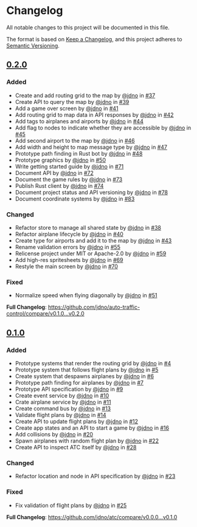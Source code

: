 <!-- markdownlint-disable-file MD013 -->

# Changelog

All notable changes to this project will be documented in this file.

The format is based on [Keep a Changelog](https://keepachangelog.com/en/1.0.0/),
and this project adheres to [Semantic Versioning](https://semver.org/spec/v2.0.0.html).

## [0.2.0](https://github.com/jdno/atc/releases/tag/v0.2.0)

### Added

- Create and add routing grid to the map by [@jdno](https://github.com/jdno) in [#37](https://github.com/jdno/auto-traffic-control/pull/37)
- Create API to query the map by [@jdno](https://github.com/jdno) in [#39](https://github.com/jdno/auto-traffic-control/pull/39)
- Add a game over screen by [@jdno](https://github.com/jdno) in [#41](https://github.com/jdno/auto-traffic-control/pull/41)
- Add routing grid to map data in API responses by [@jdno](https://github.com/jdno) in [#42](https://github.com/jdno/auto-traffic-control/pull/42)
- Add tags to airplanes and airports by [@jdno](https://github.com/jdno) in [#44](https://github.com/jdno/auto-traffic-control/pull/44)
- Add flag to nodes to indicate whether they are accessible by [@jdno](https://github.com/jdno) in [#45](https://github.com/jdno/auto-traffic-control/pull/45)
- Add second airport to the map by [@jdno](https://github.com/jdno) in [#46](https://github.com/jdno/auto-traffic-control/pull/46)
- Add width and height to map message type by [@jdno](https://github.com/jdno) in [#47](https://github.com/jdno/auto-traffic-control/pull/47)
- Prototype path finding in Rust bot by [@jdno](https://github.com/jdno) in [#48](https://github.com/jdno/auto-traffic-control/pull/48)
- Prototype graphics by [@jdno](https://github.com/jdno) in [#50](https://github.com/jdno/auto-traffic-control/pull/50)
- Write getting started guide by [@jdno](https://github.com/jdno) in [#71](https://github.com/jdno/auto-traffic-control/pull/71)
- Document API by [@jdno](https://github.com/jdno) in [#72](https://github.com/jdno/auto-traffic-control/pull/72)
- Document the game rules by [@jdno](https://github.com/jdno) in [#73](https://github.com/jdno/auto-traffic-control/pull/73)
- Publish Rust client by [@jdno](https://github.com/jdno) in [#74](https://github.com/jdno/auto-traffic-control/pull/74)
- Document project status and API versioning by [@jdno](https://github.com/jdno) in [#78](https://github.com/jdno/auto-traffic-control/pull/78)
- Document coordinate systems by [@jdno](https://github.com/jdno) in [#83](https://github.com/jdno/auto-traffic-control/pull/83)

### Changed

- Refactor store to manage all shared state by [@jdno](https://github.com/jdno) in [#38](https://github.com/jdno/auto-traffic-control/pull/38)
- Refactor airplane lifecycle by [@jdno](https://github.com/jdno) in [#40](https://github.com/jdno/auto-traffic-control/pull/40)
- Create type for airports and add it to the map by [@jdno](https://github.com/jdno) in [#43](https://github.com/jdno/auto-traffic-control/pull/43)
- Rename validation errors by [@jdno](https://github.com/jdno) in [#55](https://github.com/jdno/auto-traffic-control/pull/55)
- Relicense project under MIT or Apache-2.0 by [@jdno](https://github.com/jdno) in [#59](https://github.com/jdno/auto-traffic-control/pull/59)
- Add high-res spritesheets by [@jdno](https://github.com/jdno) in [#69](https://github.com/jdno/auto-traffic-control/pull/69)
- Restyle the main screen by [@jdno](https://github.com/jdno) in [#70](https://github.com/jdno/auto-traffic-control/pull/70)

### Fixed

- Normalize speed when flying diagonally by [@jdno](https://github.com/jdno) in [#51](https://github.com/jdno/auto-traffic-control/pull/51)

**Full Changelog**: <https://github.com/jdno/auto-traffic-control/compare/v0.1.0...v0.2.0>

## [0.1.0](https://github.com/jdno/atc/releases/tag/v0.1.0)

### Added

- Prototype systems that render the routing grid by [@jdno](https://github.com/jdno) in [#4](https://github.com/jdno/atc/pull/4)
- Prototype system that follows flight plans by [@jdno](https://github.com/jdno) in [#5](https://github.com/jdno/atc/pull/5)
- Create system that despawns airplanes by [@jdno](https://github.com/jdno) in [#6](https://github.com/jdno/atc/pull/6)
- Prototype path finding for airplanes by [@jdno](https://github.com/jdno) in [#7](https://github.com/jdno/atc/pull/7)
- Prototype API specification by [@jdno](https://github.com/jdno) in [#9](https://github.com/jdno/atc/pull/9)
- Create event service by [@jdno](https://github.com/jdno) in [#10](https://github.com/jdno/atc/pull/10)
- Crate airplane service by [@jdno](https://github.com/jdno) in [#11](https://github.com/jdno/atc/pull/11)
- Create command bus by [@jdno](https://github.com/jdno) in [#13](https://github.com/jdno/atc/pull/13)
- Validate flight plans by [@jdno](https://github.com/jdno) in [#14](https://github.com/jdno/atc/pull/14)
- Create API to update flight plans by [@jdno](https://github.com/jdno) in [#12](https://github.com/jdno/atc/pull/12)
- Create app states and an API to start a game by [@jdno](https://github.com/jdno) in [#16](https://github.com/jdno/atc/pull/16)
- Add collisions by [@jdno](https://github.com/jdno) in [#20](https://github.com/jdno/atc/pull/20)
- Spawn airplanes with random flight plan by [@jdno](https://github.com/jdno) in [#22](https://github.com/jdno/atc/pull/22)
- Create API to inspect ATC itself by [@jdno](https://github.com/jdno) in [#28](https://github.com/jdno/atc/pull/28)

### Changed

- Refactor location and node in API specification by [@jdno](https://github.com/jdno) in [#23](https://github.com/jdno/atc/pull/23)

### Fixed

- Fix validation of flight plans by [@jdno](https://github.com/jdno) in [#25](https://github.com/jdno/atc/pull/25)

**Full Changelog**: <https://github.com/jdno/atc/compare/v0.0.0...v0.1.0>
